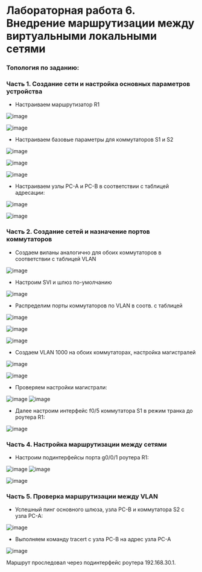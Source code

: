 # Лабораторная работа 6. Внедрение маршрутизации между виртуальными локальными сетями

### Топология по заданию:



### Часть 1. Создание сети и настройка основных параметров устройства

- Настраиваем маршрутизатор R1

![image](https://user-images.githubusercontent.com/89464074/174739254-85c6ae63-6b3a-44e1-b0bf-87a4c1b00c97.png)

![image](https://user-images.githubusercontent.com/89464074/174740230-b405a519-665f-42b5-921f-97146d57b672.png)

- Настраиваем базовые параметры для коммутаторов S1 и S2

![image](https://user-images.githubusercontent.com/89464074/174741993-b81c768b-bf51-41cc-bc53-93908fb8d800.png)

![image](https://user-images.githubusercontent.com/89464074/174741862-37a91d82-0e91-4653-b0d3-006b19f2446e.png)

![image](https://user-images.githubusercontent.com/89464074/174742958-a186f97c-a02a-4a85-84b0-e57bb16427cd.png)

- Настраиваем узлы PC-A и PC-B в соответствии с таблицей адресации:

![image](https://user-images.githubusercontent.com/89464074/174753806-213dc1b1-c8f5-4cac-b9f1-e7adaf241a4b.png)

![image](https://user-images.githubusercontent.com/89464074/174753943-54bd917f-17e6-4016-afc2-3dc00bbbbb8c.png)

### Часть 2. Создание сетей и назначение портов коммутаторов

- Создаем виланы аналогично для обоих коммутаторов в соответствии с таблицей VLAN

![image](https://user-images.githubusercontent.com/89464074/174761819-8684ba6c-85e8-4200-875a-531924898489.png)

- Настроим SVI и шлюз по-умолчанию

![image](https://user-images.githubusercontent.com/89464074/174767507-a010a801-0b69-40c0-8be7-4fed5d441c8f.png)

- Распределим порты коммутаторов по VLAN в соотв. с таблицей

![image](https://user-images.githubusercontent.com/89464074/174768412-5765eae6-f8d0-4048-b325-06aa4264b8df.png)

![image](https://user-images.githubusercontent.com/89464074/174768835-eed43a1d-9e96-4869-bc18-e021813d465e.png)

![image](https://user-images.githubusercontent.com/89464074/174769535-c46b12fd-5fca-4fc3-957d-a9cd011fbe61.png)

- Создаем VLAN 1000 на обоих коммутаторах, настройка магистралей

![image](https://user-images.githubusercontent.com/89464074/174778423-269a1ab1-089e-462f-925a-cd5abb287816.png)

![image](https://user-images.githubusercontent.com/89464074/174779449-fdc535f8-5c69-483b-ac16-ca61afc79b8d.png)

- Проверяем настройки магистрали:

![image](https://user-images.githubusercontent.com/89464074/174781540-5699e300-e8f0-476e-868f-9993798c4f7e.png)
![image](https://user-images.githubusercontent.com/89464074/174781358-7e645e30-cfb2-4227-ad2c-730a548bee16.png)

- Далее настроим интерфейс f0/5 коммутатора S1 в режим транка до роутера R1:

![image](https://user-images.githubusercontent.com/89464074/174784433-60b0b6c8-9784-4f81-8bf0-7254ba237d94.png)

### Часть 4. Настройка маршрутизации между сетями

- Настроим подинтерфейсы порта g0/0/1 роутера R1:

![image](https://user-images.githubusercontent.com/89464074/174790177-8189f24e-e322-4ef9-b490-711fe5635f90.png)
![image](https://user-images.githubusercontent.com/89464074/174790383-f70619d1-94e3-4351-a19c-b0fe403650a9.png)

![image](https://user-images.githubusercontent.com/89464074/174790688-0b21870b-d09b-45ca-9b4d-090894110040.png)

### Часть 5. Проверка маршрутизации между VLAN
- Успешный пинг основного шлюза, узла PC-B и коммутатора S2 с узла PC-A:

![image](https://user-images.githubusercontent.com/89464074/174793334-78a03207-4b38-424f-a62f-72eba123bb28.png)

- Выполняем команду tracert c узла PC-B на адрес узла PC-A

![image](https://user-images.githubusercontent.com/89464074/174794233-ffd4e5da-7068-4e58-9848-cfc755f250f7.png)

Маршрут проследовал через подинтерфейс роутера 192.168.30.1.


